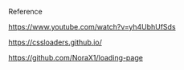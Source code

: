 
Reference


https://www.youtube.com/watch?v=yh4UbhUfSds


https://cssloaders.github.io/



https://github.com/NoraX1/loading-page
